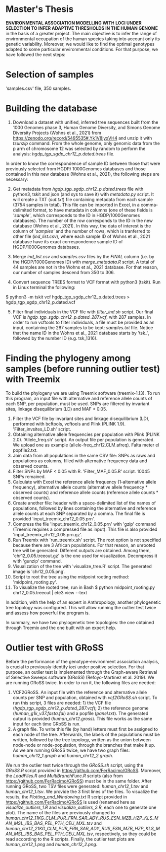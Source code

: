 # Master's Thesis
**ENVIRONMENTAL ASSOCIATION MODELLING WITH LOCI UNDER SELECTION TO INFER ADAPTIVE THRESHOLDS IN THE HUMAN GENOME** in the basis of a greater project.
The main objective is to infer the range of environmental occupation of the human species taking into account only its genetic variability. Moreover, we would like to find the optimal genotypes adapted to some particular environmental conditions. For that purpose, we have followed the next steps:

# Selection of samples
'samples.csv' file, 350 samples. 

# Building the database 
1. Download a dataset with unified, inferred tree sequences built from the 1000 Genomes phase 3, Human Genome Diversity, and Simons Genome Diversity Projects (Wohns et al., 2021) from https://zenodo.org/record/5495535#.Yk1V8jyxVH4 and unzip it with *tsunzip* command. From the whole genome, only genomic data from the p arm of chromosome 12 was selected by random to perform the analysis: *hgdp_tgp_sgdp_chr12_p.dated.trees* file.

In order to know the correspondence of sample ID between those that were previously selected from HGDP/ 1000Genomes databases and those contained in this new database (Wohns et al., 2021), the following steps are necessary:

2. Get metadata from *hgdp_tgp_sgdp_chr12_p.dated.trees* file with python3, tskit and json (and sys to save it) with *metadata.py* script. It will create a TXT (*out.txt*) file containing metadata from each sample (3754 samples in total). This file can be imported in Excel, in a comma-delimited format, to have metadata in columns (one of these fields is *'sample'*, which corresponds to the ID in HGDP/1000Genomes databases). The number of the row corresponds to the ID in the new database (Wohns et al., 2021). In this way, the data of interest is the column of *'samples'* and the number of rows, which is tranferred to other file (*ind_list.csv*), where each sample ID of Wohns et al., 2021 database have its exact correspondence sample ID of HGDP/1000Genomes databases.

3. Merge *ind_list.csv* and *samples.csv* files by the *FINAL* column (i.e. by the HGDP/1000Genomes ID) with *merge_metadata.R* script. A total of 44 samples are not in the Wohns et al., 2021 database. For that reason, our number of samples descend from 350 to 306. 

4. Convert sequence TREES format to VCF format with python3 (tskit). Run in Linux terminal the following:

$ python3 -m tskit vcf hgdp_tgp_sgdp_chr12_p.dated.trees > hgdp_tgp_sgdp_chr12_p.dated.vcf

5. Filter final individuals in the VCF file with *filter_ind.sh* script. Our final VCF is *hgdp_tgp_sgdp_chr12_p.dated_287.vcf*, with 287 samples. In order to run vcftools to filter individuals, a file must be provided as an input, containing the 287 samples to be kept: *samples.txt* file. Notice that the name ID in the Wohns et al., 2021 database starts by 'tsk_', followed by the number ID (e.g. tsk_1316). 

# Finding the phylogeny among samples (before running outlier test) with Treemix
To build the phylogeny we are using Treemix software (treemix-1.13). To run this program, an input file with alternative and reference allele counts of each SNP, per population, must be used. SNPs are filtered by invariant sites, linkage disequilibrium (LD) and MAF < 0.05.
1. Filter the VCF file by invariant sites and linkage disequilibrium (LD), performed with bcftools, vcftools and Plink (PLINK 1.9). 'Filter_invsites_LD.sh' script. 
2. Obtaining alternative allele frequencies per population with Plink (PLINK 2.0). 'Allele_freq.sh' script. An output file per population is generated. We upload one as example (allele-freq_chr12.CLM.afreq). Falta meter el popfile2.txt. 
3. Join data from all populations in the same CSV file: SNPs as raws and populations as columns, filled with alternative frequency data and observed counts. 
4. Filter SNPs by MAF < 0.05 with R. 'Filter_MAF_0.05.R' script. 10045 SNPs remained. 
5. Calculate with Excel the reference allele frequency (1-alternative allele frequency), alternative allele counts (alternative allele frequency * observed counts) and reference allele counts (reference allele counts * observed counts). 
6. Create another file: header with a space-delimited list of the names of populations, followed by lines containing the alternative and reference allele counts at each SNP separated by a comma. The final file is provided 'input_treemix_chr12_0.05.prn'.
7. Compress the file 'input_treemix_chr12_0.05.prn' with 'gzip' command (Treemix requires a compressed file as input). This file is also provided 'input_treemix_chr12_0.05.prn.gz'.
8. Run Treemix with 'run_treemix.sh' script. The root option is not specified because there are 3 African populations. For that reason, an unrooted tree will be generated. Different outputs are obtained. Among them, 'chr12_0.05.treeout.gz' is the one used for visualization. Decompress it with 'gunzip' command. 
9. Visualization of the tree with 'visualize_tree.R' script. The generated image is 'chr12_0.05.png'. 
10. Script to root the tree using the midpoint rooting method: 'midpoint_rooting.py'. 
11. To visualize the rooted tree, run in Bash $ python midpoint_rooting.py chr12_0.05.treeout | ete3 view --text

In addition, with the help of an expert in Anthropology, another phylogenetic tree topology was configured. This will allow running the outlier test twice and assess how powerful the program is. 

In summary, we have two phylogenetic tree topologies: the one obtained through Treemix and the one built with an expert help. 

# Outlier test with GRoSS 
Before the performance of the genotype-environment association analysis, is crucial to previously identify *loci* under positive selection. For that purpose, an outlier test is implemented through the Graph-aware Retrieval of Selective Sweeps software (GRoSS) (Refoyo-Martínez et al. 2019). We are running GRoSS twice. In order to run it, the following files are needed:
1. VCF2GRoSS. An input file with the reference and alternative allele counts per SNP and population, obtained with *vcf2GRoSS.sh* script. To run this script, 3 files are needed: 1) the VCF file (*hgdp_tgp_sgdp_chr12_p.dated_287.vcf*); 2) the reference genome (*human_g1k_v37.fasta.fai*) and a popfile (*panel.txt*). The generated output is provided (*human_chr12.gross*). This file works as the same input for each time GRoSS is run. 
2. A graph file. To write this file (by hand) letters must first be assigned to each node of the tree. Afterwards, the labels of the populations must be written, followed by the tree topology, written as the union between node-node or node-population, through the branches that make it up. As we are running GRoSS twice, we have two graph files: *human_chr12_1.graph* and *human_chr12_2.graph*.

We run the outlier test twice through the *GRoSS.sh* script, using the *GRoSS.R* script provided in https://github.com/FerRacimo/GRoSS. Moreover, the *LoadFiles.R* and *MultiBranchFunc.R* scripts (also from https://github.com/FerRacimo/GRoSS) must be in the same folder.  After running GRoSS, two TSV files were generated: *human_chr12_1.tsv* and *human_chr12_1.tsv*. We provide the 3 first lines of the files. To visualize the results, the *Plotting_and_Windowing.txt* R script provided in https://github.com/FerRacimo/GRoSS is used (renamed here as *visualize_outliers_1.R* and *visualize_outliers_2.R*, each one to generate one plot). The name of the files are previously changed to *human_chr12_11KG_CLM_PUR_FRN_SAR_ADY_RUS_ESN_MZB_HZP_KLS_MAN_MSL_IBS_BAS_PEL_PTH_CEU_MXL.tsv* and *human_chr12_21KG_CLM_PUR_FRN_SAR_ADY_RUS_ESN_MZB_HZP_KLS_MAN_MSL_IBS_BAS_PEL_PTH_CEU_MXL.tsv*, respectively, so they could be read according to the R scripts. Finally, the outlier test plots are *human_chr12_1.png* and *human_chr12_2.png*.

